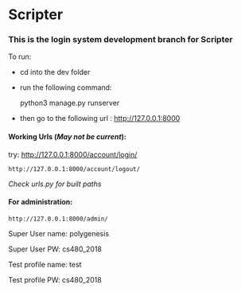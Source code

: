 # Scripter

### This is the login system development branch for Scripter

To run:

* cd into the dev folder
* run the following command:

    python3 manage.py runserver

* then go to the following url : http://127.0.0.1:8000

#### Working Urls (*May not be current*):

try:
    http://127.0.0.1:8000/account/login/

    http://127.0.0.1:8000/account/logout/

*Check urls.py for built paths*

#### For administration:

    http://127.0.0.1:8000/admin/

Super User name: polygenesis

Super User PW: cs480_2018

Test profile name: test

Test profile PW: cs480_2018